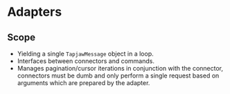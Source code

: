 # Adapters

## Scope

* Yielding a single `TapjawMessage` object in a loop.
* Interfaces between connectors and commands.
* Manages pagination/cursor iterations in conjunction with the connector, connectors must be dumb and only perform a single request based on arguments which are prepared by the adapter.
